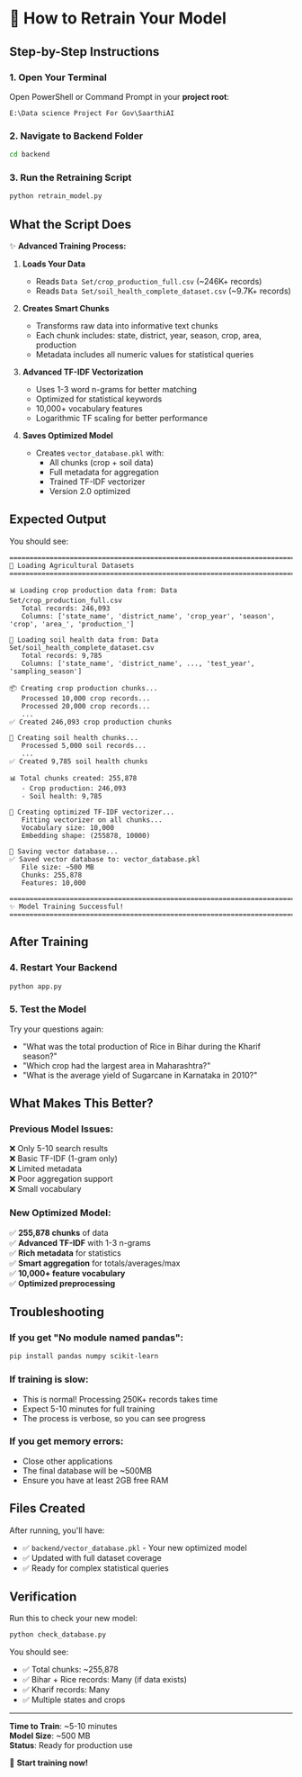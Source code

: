 # 🚀 How to Retrain Your Model

## Step-by-Step Instructions

### 1. Open Your Terminal

Open PowerShell or Command Prompt in your **project root**:
```
E:\Data science Project For Gov\SaarthiAI
```

### 2. Navigate to Backend Folder

```bash
cd backend
```

### 3. Run the Retraining Script

```bash
python retrain_model.py
```

## What the Script Does

✨ **Advanced Training Process:**

1. **Loads Your Data**
   - Reads `Data Set/crop_production_full.csv` (~246K+ records)
   - Reads `Data Set/soil_health_complete_dataset.csv` (~9.7K+ records)

2. **Creates Smart Chunks**
   - Transforms raw data into informative text chunks
   - Each chunk includes: state, district, year, season, crop, area, production
   - Metadata includes all numeric values for statistical queries

3. **Advanced TF-IDF Vectorization**
   - Uses 1-3 word n-grams for better matching
   - Optimized for statistical keywords
   - 10,000+ vocabulary features
   - Logarithmic TF scaling for better performance

4. **Saves Optimized Model**
   - Creates `vector_database.pkl` with:
     - All chunks (crop + soil data)
     - Full metadata for aggregation
     - Trained TF-IDF vectorizer
     - Version 2.0 optimized

## Expected Output

You should see:
```
================================================================================
🌱 Loading Agricultural Datasets
================================================================================

📊 Loading crop production data from: Data Set/crop_production_full.csv
   Total records: 246,093
   Columns: ['state_name', 'district_name', 'crop_year', 'season', 'crop', 'area_', 'production_']

🌿 Loading soil health data from: Data Set/soil_health_complete_dataset.csv
   Total records: 9,785
   Columns: ['state_name', 'district_name', ..., 'test_year', 'sampling_season']

📦 Creating crop production chunks...
   Processed 10,000 crop records...
   Processed 20,000 crop records...
   ...
✅ Created 246,093 crop production chunks

🌿 Creating soil health chunks...
   Processed 5,000 soil records...
   ...
✅ Created 9,785 soil health chunks

📊 Total chunks created: 255,878
   - Crop production: 246,093
   - Soil health: 9,785

🔧 Creating optimized TF-IDF vectorizer...
   Fitting vectorizer on all chunks...
   Vocabulary size: 10,000
   Embedding shape: (255878, 10000)

💾 Saving vector database...
✅ Saved vector database to: vector_database.pkl
   File size: ~500 MB
   Chunks: 255,878
   Features: 10,000

================================================================================
✨ Model Training Successful!
================================================================================
```

## After Training

### 4. Restart Your Backend

```bash
python app.py
```

### 5. Test the Model

Try your questions again:
- "What was the total production of Rice in Bihar during the Kharif season?"
- "Which crop had the largest area in Maharashtra?"
- "What is the average yield of Sugarcane in Karnataka in 2010?"

## What Makes This Better?

### Previous Model Issues:
❌ Only 5-10 search results  
❌ Basic TF-IDF (1-gram only)  
❌ Limited metadata  
❌ Poor aggregation support  
❌ Small vocabulary  

### New Optimized Model:
✅ **255,878 chunks** of data  
✅ **Advanced TF-IDF** with 1-3 n-grams  
✅ **Rich metadata** for statistics  
✅ **Smart aggregation** for totals/averages/max  
✅ **10,000+ feature vocabulary**  
✅ **Optimized preprocessing**  

## Troubleshooting

### If you get "No module named pandas":
```bash
pip install pandas numpy scikit-learn
```

### If training is slow:
- This is normal! Processing 250K+ records takes time
- Expect 5-10 minutes for full training
- The process is verbose, so you can see progress

### If you get memory errors:
- Close other applications
- The final database will be ~500MB
- Ensure you have at least 2GB free RAM

## Files Created

After running, you'll have:
- ✅ `backend/vector_database.pkl` - Your new optimized model
- ✅ Updated with full dataset coverage
- ✅ Ready for complex statistical queries

## Verification

Run this to check your new model:
```bash
python check_database.py
```

You should see:
- ✅ Total chunks: ~255,878
- ✅ Bihar + Rice records: Many (if data exists)
- ✅ Kharif records: Many
- ✅ Multiple states and crops

---

**Time to Train**: ~5-10 minutes  
**Model Size**: ~500 MB  
**Status**: Ready for production use  

🎯 **Start training now!**



